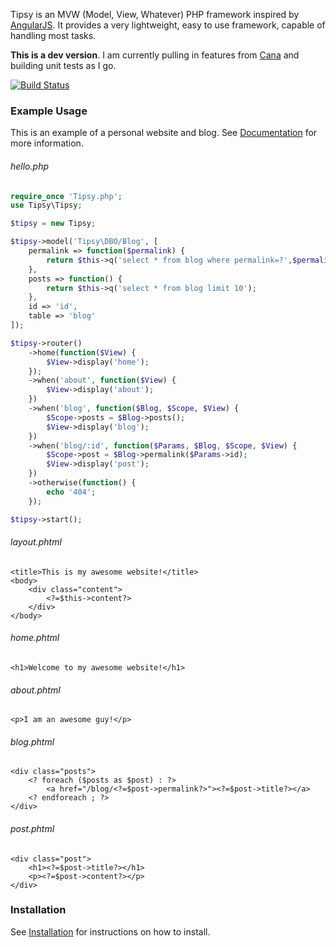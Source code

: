 Tipsy is an MVW (Model, View, Whatever) PHP framework inspired by [AngularJS](https://angularjs.org/). It provides a very lightweight, easy to use framework, capable of handling most tasks.



**This is a dev version**. I am currently pulling in features from [Cana](http://cana.la/) and building unit tests as I go.


[![Build Status](https://travis-ci.org/arzynik/Tipsy.svg?branch=master)](https://travis-ci.org/arzynik/Tipsy)




### Example Usage

This is an example of a personal website and blog. See [Documentation](https://github.com/arzynik/Tipsy/wiki) for more information.

###### hello.php

```php
require_once 'Tipsy.php';
use Tipsy\Tipsy;

$tipsy = new Tipsy;

$tipsy->model('Tipsy\DBO/Blog', [
	permalink => function($permalink) {
		return $this->q('select * from blog where permalink=?',$permalink);
	},
	posts => function() {
		return $this->q('select * from blog limit 10');
	},
	id => 'id',
	table => 'blog'
]);

$tipsy->router()
	->home(function($View) {
		$View->display('home');
	});
	->when('about', function($View) {
		$View->display('about');
	})
	->when('blog', function($Blog, $Scope, $View) {
		$Scope->posts = $Blog->posts();
		$View->display('blog');
	})
	->when('blog/:id', function($Params, $Blog, $Scope, $View) {
		$Scope->post = $Blog->permalink($Params->id);
		$View->display('post');
	})
	->otherwise(function() {
		echo '404';
	});

$tipsy->start();
```

###### layout.phtml

```phtml
<title>This is my awesome website!</title>
<body>
	<div class="content">
		<?=$this->content?>
	</div>
</body>
```

###### home.phtml

```phtml
<h1>Welcome to my awesome website!</h1>

```

###### about.phtml

```phtml
<p>I am an awesome guy!</p>
```


###### blog.phtml

```phtml
<div class="posts">
	<? foreach ($posts as $post) : ?>
		<a href="/blog/<?=$post->permalink?>"><?=$post->title?></a>
	<? endforeach ; ?>
</div>
```

###### post.phtml

```phtml
<div class="post">
	<h1><?=$post->title?></h1>
	<p><?=$post->content?></p>
</div>
```


### Installation

See [Installation](https://github.com/arzynik/Tipsy/wiki/Installation) for instructions on how to install.
